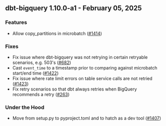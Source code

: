 ## dbt-bigquery 1.10.0-a1 - February 05, 2025

### Features

- Allow copy_partitions in microbatch ([#1414](https://github.com/dbt-labs/dbt-adapters/issues/1414))

### Fixes

- Fix issue where dbt-bigquery was not retrying in certain retryable scenarios, e.g. 503's ([#682](https://github.com/dbt-labs/dbt-adapters/issues/682))
- Cast `event_time` to a timestamp prior to comparing against microbatch start/end time ([#1422](https://github.com/dbt-labs/dbt-adapters/issues/1422))
- Fix issue where rate limit errors on table service calls are not retried ([#1423](https://github.com/dbt-labs/dbt-adapters/issues/1423))
- Fix retry scenarios so that dbt always retries when BigQuery recommends a retry ([#263](https://github.com/dbt-labs/dbt-adapters/issues/263))

### Under the Hood

- Move from setup.py to pyproject.toml and to hatch as a dev tool ([#1407](https://github.com/dbt-labs/dbt-adapters/issues/1407))
